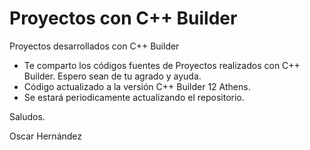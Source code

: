 # Proyectos con C++ Builder
Proyectos desarrollados con C++ Builder

- Te comparto los códigos fuentes de Proyectos realizados con C++ Builder. Espero sean de tu agrado y ayuda.
- Código actualizado a la versión C++ Builder 12 Athens.
- Se estará periodicamente actualizando el repositorio.

Saludos.

Oscar Hernández
